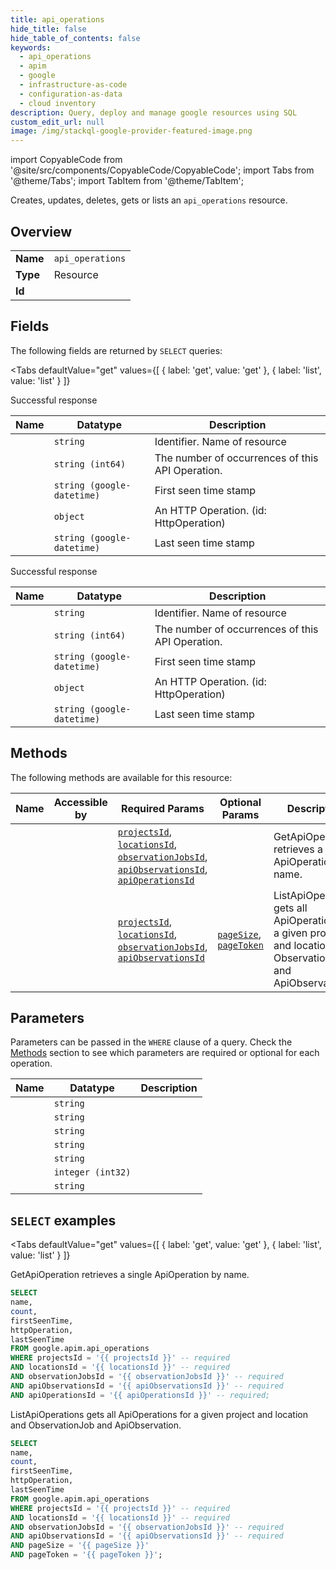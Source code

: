 ```yaml
--- 
title: api_operations
hide_title: false
hide_table_of_contents: false
keywords:
  - api_operations
  - apim
  - google
  - infrastructure-as-code
  - configuration-as-data
  - cloud inventory
description: Query, deploy and manage google resources using SQL
custom_edit_url: null
image: /img/stackql-google-provider-featured-image.png
---
```


import CopyableCode from '@site/src/components/CopyableCode/CopyableCode';
import Tabs from '@theme/Tabs';
import TabItem from '@theme/TabItem';

Creates, updates, deletes, gets or lists an <code>api_operations</code> resource.

## Overview
<table><tbody>
<tr><td><b>Name</b></td><td><code>api_operations</code></td></tr>
<tr><td><b>Type</b></td><td>Resource</td></tr>
<tr><td><b>Id</b></td><td><CopyableCode code="google.apim.api_operations" /></td></tr>
</tbody></table>

## Fields

The following fields are returned by `SELECT` queries:

<Tabs
    defaultValue="get"
    values={[
        { label: 'get', value: 'get' },
        { label: 'list', value: 'list' }
    ]}
>
<TabItem value="get">

Successful response

<table>
<thead>
    <tr>
    <th>Name</th>
    <th>Datatype</th>
    <th>Description</th>
    </tr>
</thead>
<tbody>
<tr>
    <td><CopyableCode code="name" /></td>
    <td><code>string</code></td>
    <td>Identifier. Name of resource</td>
</tr>
<tr>
    <td><CopyableCode code="count" /></td>
    <td><code>string (int64)</code></td>
    <td>The number of occurrences of this API Operation.</td>
</tr>
<tr>
    <td><CopyableCode code="firstSeenTime" /></td>
    <td><code>string (google-datetime)</code></td>
    <td>First seen time stamp</td>
</tr>
<tr>
    <td><CopyableCode code="httpOperation" /></td>
    <td><code>object</code></td>
    <td>An HTTP Operation. (id: HttpOperation)</td>
</tr>
<tr>
    <td><CopyableCode code="lastSeenTime" /></td>
    <td><code>string (google-datetime)</code></td>
    <td>Last seen time stamp</td>
</tr>
</tbody>
</table>
</TabItem>
<TabItem value="list">

Successful response

<table>
<thead>
    <tr>
    <th>Name</th>
    <th>Datatype</th>
    <th>Description</th>
    </tr>
</thead>
<tbody>
<tr>
    <td><CopyableCode code="name" /></td>
    <td><code>string</code></td>
    <td>Identifier. Name of resource</td>
</tr>
<tr>
    <td><CopyableCode code="count" /></td>
    <td><code>string (int64)</code></td>
    <td>The number of occurrences of this API Operation.</td>
</tr>
<tr>
    <td><CopyableCode code="firstSeenTime" /></td>
    <td><code>string (google-datetime)</code></td>
    <td>First seen time stamp</td>
</tr>
<tr>
    <td><CopyableCode code="httpOperation" /></td>
    <td><code>object</code></td>
    <td>An HTTP Operation. (id: HttpOperation)</td>
</tr>
<tr>
    <td><CopyableCode code="lastSeenTime" /></td>
    <td><code>string (google-datetime)</code></td>
    <td>Last seen time stamp</td>
</tr>
</tbody>
</table>
</TabItem>
</Tabs>

## Methods

The following methods are available for this resource:

<table>
<thead>
    <tr>
    <th>Name</th>
    <th>Accessible by</th>
    <th>Required Params</th>
    <th>Optional Params</th>
    <th>Description</th>
    </tr>
</thead>
<tbody>
<tr>
    <td><a href="#get"><CopyableCode code="get" /></a></td>
    <td><CopyableCode code="select" /></td>
    <td><a href="#parameter-projectsId"><code>projectsId</code></a>, <a href="#parameter-locationsId"><code>locationsId</code></a>, <a href="#parameter-observationJobsId"><code>observationJobsId</code></a>, <a href="#parameter-apiObservationsId"><code>apiObservationsId</code></a>, <a href="#parameter-apiOperationsId"><code>apiOperationsId</code></a></td>
    <td></td>
    <td>GetApiOperation retrieves a single ApiOperation by name.</td>
</tr>
<tr>
    <td><a href="#list"><CopyableCode code="list" /></a></td>
    <td><CopyableCode code="select" /></td>
    <td><a href="#parameter-projectsId"><code>projectsId</code></a>, <a href="#parameter-locationsId"><code>locationsId</code></a>, <a href="#parameter-observationJobsId"><code>observationJobsId</code></a>, <a href="#parameter-apiObservationsId"><code>apiObservationsId</code></a></td>
    <td><a href="#parameter-pageSize"><code>pageSize</code></a>, <a href="#parameter-pageToken"><code>pageToken</code></a></td>
    <td>ListApiOperations gets all ApiOperations for a given project and location and ObservationJob and ApiObservation.</td>
</tr>
</tbody>
</table>

## Parameters

Parameters can be passed in the `WHERE` clause of a query. Check the [Methods](#methods) section to see which parameters are required or optional for each operation.

<table>
<thead>
    <tr>
    <th>Name</th>
    <th>Datatype</th>
    <th>Description</th>
    </tr>
</thead>
<tbody>
<tr id="parameter-apiObservationsId">
    <td><CopyableCode code="apiObservationsId" /></td>
    <td><code>string</code></td>
    <td></td>
</tr>
<tr id="parameter-apiOperationsId">
    <td><CopyableCode code="apiOperationsId" /></td>
    <td><code>string</code></td>
    <td></td>
</tr>
<tr id="parameter-locationsId">
    <td><CopyableCode code="locationsId" /></td>
    <td><code>string</code></td>
    <td></td>
</tr>
<tr id="parameter-observationJobsId">
    <td><CopyableCode code="observationJobsId" /></td>
    <td><code>string</code></td>
    <td></td>
</tr>
<tr id="parameter-projectsId">
    <td><CopyableCode code="projectsId" /></td>
    <td><code>string</code></td>
    <td></td>
</tr>
<tr id="parameter-pageSize">
    <td><CopyableCode code="pageSize" /></td>
    <td><code>integer (int32)</code></td>
    <td></td>
</tr>
<tr id="parameter-pageToken">
    <td><CopyableCode code="pageToken" /></td>
    <td><code>string</code></td>
    <td></td>
</tr>
</tbody>
</table>

## `SELECT` examples

<Tabs
    defaultValue="get"
    values={[
        { label: 'get', value: 'get' },
        { label: 'list', value: 'list' }
    ]}
>
<TabItem value="get">

GetApiOperation retrieves a single ApiOperation by name.

```sql
SELECT
name,
count,
firstSeenTime,
httpOperation,
lastSeenTime
FROM google.apim.api_operations
WHERE projectsId = '{{ projectsId }}' -- required
AND locationsId = '{{ locationsId }}' -- required
AND observationJobsId = '{{ observationJobsId }}' -- required
AND apiObservationsId = '{{ apiObservationsId }}' -- required
AND apiOperationsId = '{{ apiOperationsId }}' -- required;
```
</TabItem>
<TabItem value="list">

ListApiOperations gets all ApiOperations for a given project and location and ObservationJob and ApiObservation.

```sql
SELECT
name,
count,
firstSeenTime,
httpOperation,
lastSeenTime
FROM google.apim.api_operations
WHERE projectsId = '{{ projectsId }}' -- required
AND locationsId = '{{ locationsId }}' -- required
AND observationJobsId = '{{ observationJobsId }}' -- required
AND apiObservationsId = '{{ apiObservationsId }}' -- required
AND pageSize = '{{ pageSize }}'
AND pageToken = '{{ pageToken }}';
```
</TabItem>
</Tabs>
